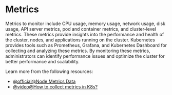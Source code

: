 # Metrics

Metrics to monitor include CPU usage, memory usage, network usage, disk usage, API server metrics, pod and container metrics, and cluster-level metrics. These metrics provide insights into the performance and health of the cluster, nodes, and applications running on the cluster. Kubernetes provides tools such as Prometheus, Grafana, and Kubernetes Dashboard for collecting and analyzing these metrics. By monitoring these metrics, administrators can identify performance issues and optimize the cluster for better performance and scalability.

Learn more from the following resources:

- [@official@Node Metrics Data](https://kubernetes.io/docs/reference/instrumentation/node-metrics/)
- [@video@How to collect metrics in K8s?](https://www.youtube.com/watch?v=JQrk6HwlN78)
